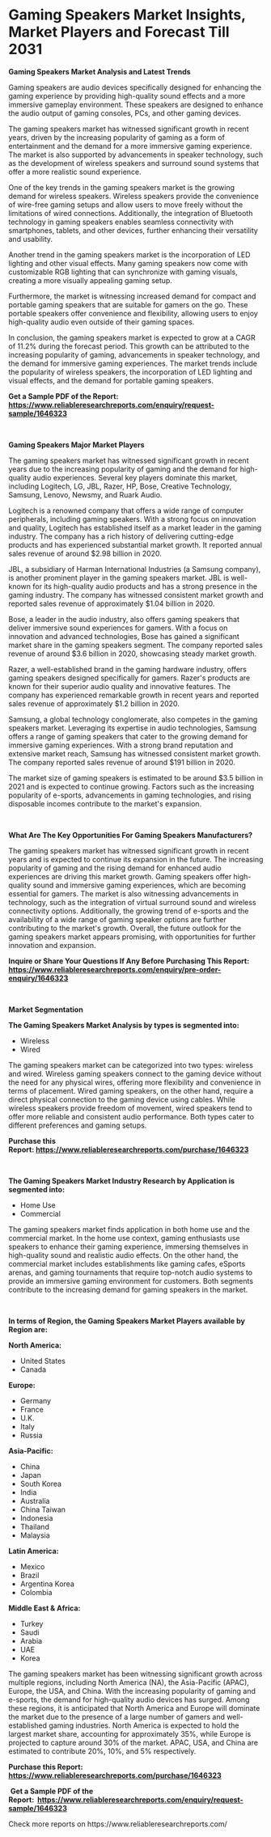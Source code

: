 <p><h1>Gaming Speakers Market Insights, Market Players and Forecast Till 2031</h1></p><p><strong>Gaming Speakers Market Analysis and Latest Trends</strong></p>
<p><p>Gaming speakers are audio devices specifically designed for enhancing the gaming experience by providing high-quality sound effects and a more immersive gameplay environment. These speakers are designed to enhance the audio output of gaming consoles, PCs, and other gaming devices.</p><p>The gaming speakers market has witnessed significant growth in recent years, driven by the increasing popularity of gaming as a form of entertainment and the demand for a more immersive gaming experience. The market is also supported by advancements in speaker technology, such as the development of wireless speakers and surround sound systems that offer a more realistic sound experience.</p><p>One of the key trends in the gaming speakers market is the growing demand for wireless speakers. Wireless speakers provide the convenience of wire-free gaming setups and allow users to move freely without the limitations of wired connections. Additionally, the integration of Bluetooth technology in gaming speakers enables seamless connectivity with smartphones, tablets, and other devices, further enhancing their versatility and usability.</p><p>Another trend in the gaming speakers market is the incorporation of LED lighting and other visual effects. Many gaming speakers now come with customizable RGB lighting that can synchronize with gaming visuals, creating a more visually appealing gaming setup.</p><p>Furthermore, the market is witnessing increased demand for compact and portable gaming speakers that are suitable for gamers on the go. These portable speakers offer convenience and flexibility, allowing users to enjoy high-quality audio even outside of their gaming spaces.</p><p>In conclusion, the gaming speakers market is expected to grow at a CAGR of 11.2% during the forecast period. This growth can be attributed to the increasing popularity of gaming, advancements in speaker technology, and the demand for immersive gaming experiences. The market trends include the popularity of wireless speakers, the incorporation of LED lighting and visual effects, and the demand for portable gaming speakers.</p></p>
<p><strong>Get a Sample PDF of the Report:&nbsp; <a href="https://www.reliableresearchreports.com/enquiry/request-sample/1646323">https://www.reliableresearchreports.com/enquiry/request-sample/1646323</a></strong></p>
<p>&nbsp;</p>
<p><strong>Gaming Speakers Major Market Players</strong></p>
<p><p>The gaming speakers market has witnessed significant growth in recent years due to the increasing popularity of gaming and the demand for high-quality audio experiences. Several key players dominate this market, including Logitech, LG, JBL, Razer, HP, Bose, Creative Technology, Samsung, Lenovo, Newsmy, and Ruark Audio.</p><p>Logitech is a renowned company that offers a wide range of computer peripherals, including gaming speakers. With a strong focus on innovation and quality, Logitech has established itself as a market leader in the gaming industry. The company has a rich history of delivering cutting-edge products and has experienced substantial market growth. It reported annual sales revenue of around $2.98 billion in 2020.</p><p>JBL, a subsidiary of Harman International Industries (a Samsung company), is another prominent player in the gaming speakers market. JBL is well-known for its high-quality audio products and has a strong presence in the gaming industry. The company has witnessed consistent market growth and reported sales revenue of approximately $1.04 billion in 2020.</p><p>Bose, a leader in the audio industry, also offers gaming speakers that deliver immersive sound experiences for gamers. With a focus on innovation and advanced technologies, Bose has gained a significant market share in the gaming speakers segment. The company reported sales revenue of around $3.6 billion in 2020, showcasing steady market growth.</p><p>Razer, a well-established brand in the gaming hardware industry, offers gaming speakers designed specifically for gamers. Razer's products are known for their superior audio quality and innovative features. The company has experienced remarkable growth in recent years and reported sales revenue of approximately $1.2 billion in 2020.</p><p>Samsung, a global technology conglomerate, also competes in the gaming speakers market. Leveraging its expertise in audio technologies, Samsung offers a range of gaming speakers that cater to the growing demand for immersive gaming experiences. With a strong brand reputation and extensive market reach, Samsung has witnessed consistent market growth. The company reported sales revenue of around $191 billion in 2020.</p><p>The market size of gaming speakers is estimated to be around $3.5 billion in 2021 and is expected to continue growing. Factors such as the increasing popularity of e-sports, advancements in gaming technologies, and rising disposable incomes contribute to the market's expansion.</p></p>
<p>&nbsp;</p>
<p><strong>What Are The Key Opportunities For Gaming Speakers Manufacturers?</strong></p>
<p><p>The gaming speakers market has witnessed significant growth in recent years and is expected to continue its expansion in the future. The increasing popularity of gaming and the rising demand for enhanced audio experiences are driving this market growth. Gaming speakers offer high-quality sound and immersive gaming experiences, which are becoming essential for gamers. The market is also witnessing advancements in technology, such as the integration of virtual surround sound and wireless connectivity options. Additionally, the growing trend of e-sports and the availability of a wide range of gaming speaker options are further contributing to the market's growth. Overall, the future outlook for the gaming speakers market appears promising, with opportunities for further innovation and expansion.</p></p>
<p><strong>Inquire or Share Your Questions If Any Before Purchasing This Report: <a href="https://www.reliableresearchreports.com/enquiry/pre-order-enquiry/1646323">https://www.reliableresearchreports.com/enquiry/pre-order-enquiry/1646323</a></strong></p>
<p>&nbsp;</p>
<p><strong>Market Segmentation</strong></p>
<p><strong>The Gaming Speakers Market Analysis by types is segmented into:</strong></p>
<p><ul><li>Wireless</li><li>Wired</li></ul></p>
<p><p>The gaming speakers market can be categorized into two types: wireless and wired. Wireless gaming speakers connect to the gaming device without the need for any physical wires, offering more flexibility and convenience in terms of placement. Wired gaming speakers, on the other hand, require a direct physical connection to the gaming device using cables. While wireless speakers provide freedom of movement, wired speakers tend to offer more reliable and consistent audio performance. Both types cater to different preferences and gaming setups.</p></p>
<p><strong>Purchase this Report:&nbsp;<a href="https://www.reliableresearchreports.com/purchase/1646323">https://www.reliableresearchreports.com/purchase/1646323</a></strong></p>
<p>&nbsp;</p>
<p><strong>The Gaming Speakers Market Industry Research by Application is segmented into:</strong></p>
<p><ul><li>Home Use</li><li>Commercial</li></ul></p>
<p><p>The gaming speakers market finds application in both home use and the commercial market. In the home use context, gaming enthusiasts use speakers to enhance their gaming experience, immersing themselves in high-quality sound and realistic audio effects. On the other hand, the commercial market includes establishments like gaming cafes, eSports arenas, and gaming tournaments that require top-notch audio systems to provide an immersive gaming environment for customers. Both segments contribute to the increasing demand for gaming speakers in the market.</p></p>
<p>&nbsp;</p>
<p><strong>In terms of Region, the Gaming Speakers Market Players available by Region are:</strong></p>
<p>
    <p> <strong> North America: </strong>
        <ul>
            <li>United States</li>
            <li>Canada</li>
        </ul>
        </p> 
    <p> <strong> Europe: </strong>
        <ul>
            <li>Germany</li>
            <li>France</li>
            <li>U.K.</li>
            <li>Italy</li>
            <li>Russia</li>
        </ul>
        </p> 
    <p> <strong> Asia-Pacific: </strong>
        <ul>
            <li>China</li>
            <li>Japan</li>
            <li>South Korea</li>
            <li>India</li>
            <li>Australia</li>
            <li>China Taiwan</li>
            <li>Indonesia</li>
            <li>Thailand</li>
            <li>Malaysia</li>
        </ul>
        </p> 
    <p> <strong> Latin America: </strong>
        <ul>
            <li>Mexico</li>
            <li>Brazil</li>
            <li>Argentina Korea</li>
            <li>Colombia</li>
        </ul>
        </p> 
    <p> <strong> Middle East & Africa: </strong>
        <ul>
            <li>Turkey</li>
            <li>Saudi</li>
            <li>Arabia</li>
            <li>UAE</li>
            <li>Korea</li>
        </ul>
    </p>
    </p>
<p><p>The gaming speakers market has been witnessing significant growth across multiple regions, including North America (NA), the Asia-Pacific (APAC), Europe, the USA, and China. With the increasing popularity of gaming and e-sports, the demand for high-quality audio devices has surged. Among these regions, it is anticipated that North America and Europe will dominate the market due to the presence of a large number of gamers and well-established gaming industries. North America is expected to hold the largest market share, accounting for approximately 35%, while Europe is projected to capture around 30% of the market. APAC, USA, and China are estimated to contribute 20%, 10%, and 5% respectively.</p></p>
<p><strong>Purchase this Report: <a href="https://www.reliableresearchreports.com/purchase/1646323">https://www.reliableresearchreports.com/purchase/1646323</a></strong></p>
<p>&nbsp;<strong>Get a Sample PDF of the Report:&nbsp;&nbsp;<a href="https://www.reliableresearchreports.com/enquiry/request-sample/1646323">https://www.reliableresearchreports.com/enquiry/request-sample/1646323</a></strong></p>
<p><strong></strong></p>
<p>Check more reports on https://www.reliableresearchreports.com/</p>